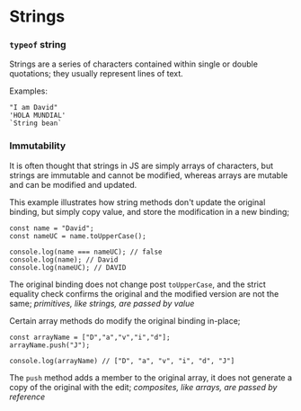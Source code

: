 # Strings

### `typeof` string

Strings are a series of characters contained within single or double quotations; they usually represent lines of text.

Examples:

```
"I am David"
'HOLA MUNDIAL'
`String bean`
```

### Immutability 
It is often thought that strings in JS are simply arrays of characters, but strings are immutable and cannot be modified, whereas arrays are mutable and can be modified and updated. 

This example illustrates how string methods don't update the original binding, but simply copy value, and store the modification in a new binding;
```
const name = "David";
const nameUC = name.toUpperCase();

console.log(name === nameUC); // false
console.log(name); // David
console.log(nameUC); // DAVID
```

The original binding does not change post `toUpperCase`, and the strict equality check confirms the original and the modified version are not the same; _primitives, like strings, are passed by value_

Certain array methods do modify the original binding in-place;

```
const arrayName = ["D","a","v","i","d"];
arrayName.push("J");

console.log(arrayName) // ["D", "a", "v", "i", "d", "J"]
```

The `push` method adds a member to the original array, it does not generate a copy of the original with the edit; _composites, like arrays, are passed by reference_


